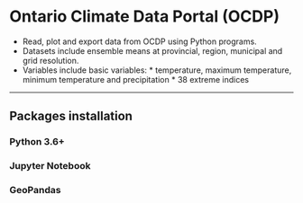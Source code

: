 # Ontario Climate Data Portal (OCDP)
>
* Read, plot and export data from OCDP using Python programs. 
* Datasets include ensemble means at provincial, region, municipal and grid resolution.
* Variables include basic variables: * temperature, maximum temperature, minimum temperature and precipitation * 38 extreme indices
---
## Packages installation
### Python 3.6+
### Jupyter Notebook
### GeoPandas
